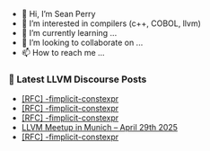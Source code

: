 - 👋 Hi, I’m Sean Perry
- 👀 I’m interested in compilers (c++, COBOL, llvm)
- 🌱 I’m currently learning ...
- 💞️ I’m looking to collaborate on ...
- 📫 How to reach me ...

<!---
s66perry/s66perry is a ✨ special ✨ repository because its `README.md` (this file) appears on your GitHub profile.
You can click the Preview link to take a look at your changes.
--->
### 📕 Latest LLVM Discourse Posts

<!-- DISCOURSE-LLVM:START -->
- [[RFC] -fimplicit-constexpr](https://discourse.llvm.org/t/rfc-fimplicit-constexpr/85963#post_15)
- [[RFC] -fimplicit-constexpr](https://discourse.llvm.org/t/rfc-fimplicit-constexpr/85963#post_14)
- [[RFC] -fimplicit-constexpr](https://discourse.llvm.org/t/rfc-fimplicit-constexpr/85963#post_13)
- [LLVM Meetup in Munich – April 29th 2025](https://discourse.llvm.org/t/llvm-meetup-in-munich-april-29th-2025/85780#post_3)
- [[RFC] -fimplicit-constexpr](https://discourse.llvm.org/t/rfc-fimplicit-constexpr/85963#post_12)
<!-- DISCOURSE-LLVM:END -->
